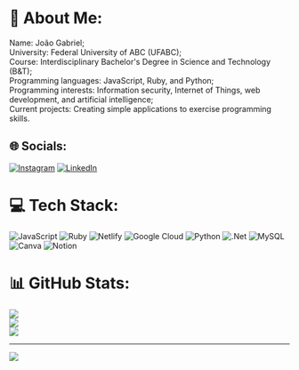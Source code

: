 # 💫 About Me:
Name: João Gabriel;<br>University: Federal University of ABC (UFABC);<br>Course: Interdisciplinary Bachelor's Degree in Science and Technology (B&T);<br>Programming languages: JavaScript, Ruby, and Python;<br>Programming interests: Information security, Internet of Things, web development, and artificial intelligence;<br>Current projects: Creating simple applications to exercise programming skills.


## 🌐 Socials:
[![Instagram](https://img.shields.io/badge/Instagram-%23E4405F.svg?logo=Instagram&logoColor=white)](https://instagram.com/jony_norris) [![LinkedIn](https://img.shields.io/badge/LinkedIn-%230077B5.svg?logo=linkedin&logoColor=white)](https://linkedin.com/in/jonynorris) 

# 💻 Tech Stack:
![JavaScript](https://img.shields.io/badge/javascript-%23323330.svg?style=for-the-badge&logo=javascript&logoColor=%23F7DF1E) ![Ruby](https://img.shields.io/badge/ruby-%23CC342D.svg?style=for-the-badge&logo=ruby&logoColor=white) ![Netlify](https://img.shields.io/badge/netlify-%23000000.svg?style=for-the-badge&logo=netlify&logoColor=#00C7B7) ![Google Cloud](https://img.shields.io/badge/Google%20Cloud-%234285F4.svg?style=for-the-badge&logo=google-cloud&logoColor=white) ![Python](https://img.shields.io/badge/python-3670A0?style=for-the-badge&logo=python&logoColor=ffdd54) ![.Net](https://img.shields.io/badge/.NET-5C2D91?style=for-the-badge&logo=.net&logoColor=white) ![MySQL](https://img.shields.io/badge/mysql-%2300f.svg?style=for-the-badge&logo=mysql&logoColor=white) ![Canva](https://img.shields.io/badge/Canva-%2300C4CC.svg?style=for-the-badge&logo=Canva&logoColor=white) ![Notion](https://img.shields.io/badge/Notion-%23000000.svg?style=for-the-badge&logo=notion&logoColor=white)
# 📊 GitHub Stats:
![](https://github-readme-stats.vercel.app/api?username=jony-norris1&theme=yeblu&hide_border=false&include_all_commits=false&count_private=false)<br/>
![](https://github-readme-streak-stats.herokuapp.com/?user=jony-norris1&theme=yeblu&hide_border=false)<br/>
![](https://github-readme-stats.vercel.app/api/top-langs/?username=jony-norris1&theme=yeblu&hide_border=false&include_all_commits=false&count_private=false&layout=compact)

---
[![](https://visitcount.itsvg.in/api?id=jony-norris1&icon=0&color=0)](https://visitcount.itsvg.in)

<!-- Proudly created with GPRM ( https://gprm.itsvg.in ) -->
